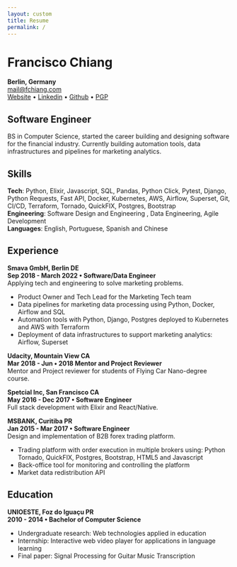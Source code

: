 ```yaml
---
layout: custom
title: Resume
permalink: /
---
```

# Francisco Chiang
**Berlin, Germany**\
[mail@fchiang.com](mailto:mail@fchiang.com)\
[Website](https://www.fchiang.com) • [Linkedin](https://www.linkedin.com/in/francisco•chiang/) • [Github](https://github.com/chicochico) • [PGP](pgp.txt)

## Software Engineer
BS in Computer Science, started the career building and designing software for the financial industry. Currently building automation tools, data infrastructures and pipelines for marketing analytics.

## Skills
**Tech**: Python, Elixir, Javascript, SQL, Pandas, Python Click, Pytest, Django, Python Requests, Fast API, Docker, Kubernetes, AWS, Airflow, Superset, Git, CI/CD, Terraform, Tornado, QuickFIX, Postgres, Bootstrap\
**Engineering**: Software Design and Engineering , Data Engineering, Agile Development\
**Languages**: English, Portuguese, Spanish and Chinese

## Experience
**Smava GmbH, Berlin DE**\
**Sep 2018 - March 2022 • Software/Data Engineer**\
Applying tech and engineering to solve marketing problems.
- Product Owner and Tech Lead for the Marketing Tech team
- Data pipelines for marketing data processing using Python, Docker, Airflow and SQL
- Automation tools with Python, Django, Postgres deployed to Kubernetes and AWS with Terraform
- Deployment of data infrastructures to support marketing analytics: Airflow, Superset

**Udacity, Mountain View CA**\
**Mar 2018 - Jun • 2018 Mentor and Project Reviewer**\
Mentor and Project reviewer for students of Flying Car Nano-degree course.

**Spetcial Inc, San Francisco CA**\
**May 2016 - Dec 2017 • Software Engineer**\
Full stack development with Elixir and React/Native.

**MSBANK, Curitiba PR**\
**Jan 2015 - Mar 2017 • Software Engineer**\
Design and implementation of B2B forex trading platform.
- Trading platform with order execution in multiple brokers using: Python Tornado, QuickFIX, Postgres, Bootstrap, HTML5 and Javascript
- Back-office tool for monitoring and controlling the platform
- Market data redistribution API

## Education
**UNIOESTE, Foz do Iguaçu PR**\
**2010 - 2014 • Bachelor of Computer Science**
- Undergraduate research: Web technologies applied in education
- Internship: Interactive web video player for applications in language learning
- Final paper: Signal Processing for Guitar Music Transcription
